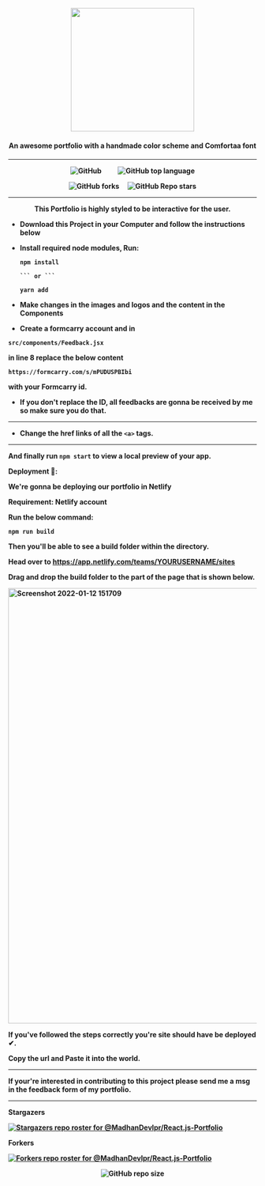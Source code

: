 
<p align="center"><a href="https://madhan-developer.herokuapp.com"><img width="250" src="https://user-images.githubusercontent.com/81558579/188298998-444671c7-3de2-474c-8e63-e136c62ce19b.png">
</a><h4 align="center">An awesome portfolio with a handmade color scheme and Comfortaa font<h4></p><hr>
<p align="center"><img alt="GitHub" src="https://img.shields.io/github/license/MadhanDevlpr/React.js-Portfolio?color=white&label=LICENSE&logoColor=%23171819&style=for-the-badge"></img>&nbsp;&nbsp;&nbsp;&nbsp;&nbsp;&nbsp;&nbsp;&nbsp;&nbsp;&nbsp;<img alt="GitHub top language" src="https://img.shields.io/github/languages/top/MadhanDevlpr/React.js-Portfolio?color=white&label=SCSS&style=for-the-badge"></img></p>
<p align="center"><img alt="GitHub forks" src="https://img.shields.io/github/forks/MadhanDevlpr/React.js-Portfolio?color=white&style=for-the-badge"></img>&nbsp;&nbsp;&nbsp;&nbsp;&nbsp;<img alt="GitHub Repo stars" src="https://img.shields.io/github/stars/MadhanDevlpr/React.js-Portfolio?color=white&style=for-the-badge"></img></p>

  <hr>
<p align=center>This Portfolio is highly styled to be interactive for the user.</p>





- Download this Project in your Computer and follow the instructions below

- Install required node modules, Run:
  ``` 
  npm install 
  
  ``` or ``` 
  
  yarn add
  
  ```
  
- Make changes in the images and logos and the content in the Components

- Create a formcarry account and in 
 ``` 
 src/components/Feedback.jsx 
 ``` 
 in line 8 replace the below content
 ```
 https://formcarry.com/s/mPUDUSPBIbi 
 ``` 
 with your Formcarry id.

- If you don't replace the ID, all feedbacks are gonna be received by me so make sure you do that.

<hr>

- Change the href links of all the ```<a>``` tags.

<hr>


And  finally run ``` npm start ``` to view a local preview of your app.


Deployment 🧪:

We're gonna be deploying our portfolio in Netlify

Requirement: Netlify account

Run the below command:
```
npm run build
```
Then you'll be able to see a build folder within the directory.

Head over to https://app.netlify.com/teams/YOURUSERNAME/sites

Drag and drop the build folder to the part of the page that is shown below.

<img width="881" alt="Screenshot 2022-01-12 151709" src="https://user-images.githubusercontent.com/81558579/149115193-5e38efaa-4a7c-41f3-9202-9476f686b0b5.png">

If you've followed the steps correctly you're site should have be deployed ✔.

Copy the url and Paste it into the world.


<hr>

If your're interested in contributing to this project please send me a msg in the feedback form of my portfolio.

<hr>

Stargazers


[![Stargazers repo roster for @MadhanDevlpr/React.js-Portfolio](https://reporoster.com/stars/MadhanDevlpr/React.js-Portfolio)](https://github.com/MadhanDevlpr/React.js-Portfolio/stargazers)

Forkers

[![Forkers repo roster for @MadhanDevlpr/React.js-Portfolio](https://reporoster.com/forks/MadhanDevlpr/React.js-Portfolio)](https://github.com/MadhanDevlpr/React.js-Portfolio/network/members)



<p align="center"><img alt="GitHub repo size" src="https://img.shields.io/github/repo-size/MadhanDevlpr/React.js-Portfolio?color=white&style=for-the-badge"></img></p>
